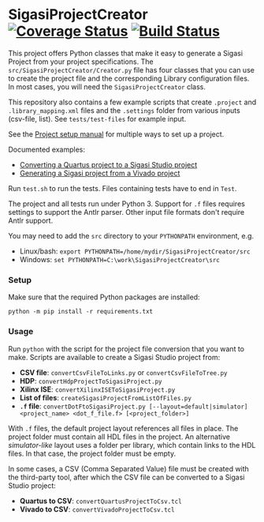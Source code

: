 SigasiProjectCreator [![Coverage Status](https://coveralls.io/repos/github/sigasi/SigasiProjectCreator/badge.svg?branch=master)](https://coveralls.io/github/sigasi/SigasiProjectCreator?branch=verilog_support) [![Build Status](https://travis-ci.org/sigasi/SigasiProjectCreator.svg?branch=master)](https://travis-ci.org/sigasi/SigasiProjectCreator)
====================

This project offers Python classes that make it easy to generate a
Sigasi Project from your project specifications.  The
`src/SigasiProjectCreator/Creator.py` file has four classes that you
can use to create the project file and the corresponding Library
configuration files. In most cases, you will need the
`SigasiProjectCreator` class.

This repository also contains a few example scripts that create
`.project` and `.library_mapping.xml` files and the `.settings` folder
from various inputs (csv-file, list). See `tests/test-files` for example
input.

See the [Project setup manual](https://insights.sigasi.com/manual/projectsetup/) for multiple ways to set up a project.

Documented examples:
* [Converting a Quartus project to a Sigasi Studio project](https://insights.sigasi.com/tech/importing-quartus-project-sigasi/)
* [Generating a Sigasi project from a Vivado project](https://insights.sigasi.com/tech/generating-sigasi-project-vivado-project/)

Run `test.sh` to run the tests.
Files containing tests have to end in `Test`.

The project and all tests run under Python 3. Support for `.f` files
requires settings to support the Antlr parser. Other input file
formats don't require Antlr support.

You may need to add the `src` directory to your `PYTHONPATH` environment, e.g.

* Linux/bash: `export PYTHONPATH=/home/mydir/SigasiProjectCreator/src`
* Windows: `set PYTHONPATH=C:\work\SigasiProjectCreator\src`

### Setup

Make sure that the required Python packages are installed:

`python -m pip install -r requirements.txt`

### Usage

Run `python` with the script for the project file conversion that you want to make. Scripts are available to create a Sigasi Studio project from:

* **CSV file**: `convertCsvFileToLinks.py` or `convertCsvFileToTree.py`
* **HDP**: `convertHdpProjectToSigasiProject.py`
* **Xilinx ISE**: `convertXilinxISEToSigasiProject.py`
* **List of files**: `createSigasiProjectFromListOfFiles.py`
* **`.f` file**: `convertDotFtoSigasiProject.py [--layout=default|simulator] <project_name> <dot_f_file.f> [<project_folder>]`

With `.f` files, the default project layout references all files in place. The project folder must contain all HDL files in the project.
An alternative *simulator-like* layout uses a folder per library, which contain links to the HDL files. In that case, the project folder must be empty.

In some cases, a CSV (Comma Separated Value) file must be created with
the third-party tool, after which the CSV file can be converted to a
Sigasi Studio project:

* **Quartus to CSV**: `convertQuartusProjectToCsv.tcl`
* **Vivado to CSV**: `convertVivadoProjectToCsv.tcl`
